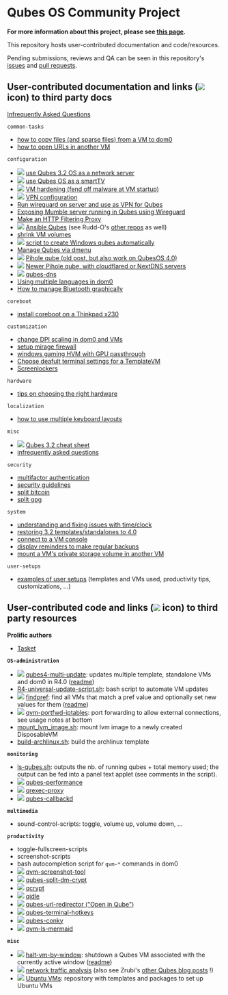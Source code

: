 # Qubes OS Community Project

**For more information about this project, please see [this
page](https://qubes-community.github.io/).**

This repository hosts user-contributed documentation and code/resources. 

Pending submissions, reviews and QA can be seen in this repository's
[issues](https://github.com/Qubes-Community/Contents/issues) and [pull
requests](https://github.com/Qubes-Community/Contents/pulls).

## User-contributed documentation and links (![](/_res/l.png) icon) to third party docs

[Infrequently Asked Questions](misc/iaq.adoc)

`common-tasks`
- [how to copy files (and sparse files) from a VM to dom0](common-tasks/copying-files-to-dom0.md)
- [how to open URLs in another VM](common-tasks/opening-urls-in-vms.md)

`configuration`
- ![](/_res/l.png) [use Qubes 3.2 OS as a network server](https://github.com/Rudd-O/qubes-network-server)
- ![](/_res/l.png) [use Qubes OS as a smartTV](https://github.com/Aekez/QubesTV)
- ![](/_res/l.png) [VM hardening (fend off malware at VM startup)](https://github.com/tasket/Qubes-VM-hardening)
- ![](/_res/l.png) [VPN configuration](https://github.com/tasket/Qubes-vpn-support)
- [Run wireguard on server and use as VPN for Qubes](wireguard/README.md)
- [Exposing Mumble server running in Qubes using Wireguard](mumble/README.md)
- [Make an HTTP Filtering Proxy](configuration/http-proxy.md)
- ![](/_res/l.png) [Ansible Qubes](https://github.com/Rudd-O/ansible-qubes) (see
  Rudd-O's [other repos](https://github.com/Rudd-O?tab=repositories) as well)
- [shrink VM volumes](configuration/shrink-volumes.md)
- ![](/_res/l.png) [script to create Windows qubes automatically](https://github.com/elliotkillick/qvm-create-windows-qube)
- [Manage Qubes via dmenu](configuration/qmenu.md)
- ![](/_res/l.png) [Pihole qube (old post, but also work on QubesOS 4.0)](https://blog.tufarolo.eu/how-to-configure-pihole-in-qubesos-proxyvm/)
- ![](/_res/l.png) [Newer Pihole qube, with cloudflared or NextDNS servers](https://github.com/92VV3M42d3v8/PiHole/blob/master/PiHole%20Cloudflared)
- ![](/_res/l.png) [qubes-dns](https://github.com/3hhh/qubes-dns/)
- [Using multiple languages in dom0](localization/multi-language-support-dom0.md)
- [How to manage Bluetooth graphically](configuration/bluetooth.md)

`coreboot`
- [install coreboot on a Thinkpad x230](coreboot/x230.md)

`customization`
- [change DPI scaling in dom0 and VMs](customization/dpi-scaling.md)
- [setup mirage firewall](customization/mirage-firewall.md)
- [windows gaming HVM with GPU passthrough](customization/windows-gaming-hvm.md)
- [Choose deafult terminal settings for a TemplateVM](customization/terminal-defaults.md)  
- [Screenlockers](customization/screenlockers.md)  

`hardware`
- [tips on choosing the right hardware](hardware/hardware-selection.md)

`localization`
- [how to use multiple keyboard layouts](localization/keyboard-multiple-layouts.md)

`misc`
- ![](/_res/l.png) [Qubes 3.2 cheat sheet](https://github.com/Jeeppler/qubes-cheatsheet)
- [infrequently asked questions](misc/iaq.adoc)

`security`
- [multifactor authentication](security/multifactor-authentication.md)
- [security guidelines](security/security-guidelines.md)
- [split bitcoin](security/split-bitcoin.md)
- [split gpg](security/split-gpg.md)

`system`
- [understanding and fixing issues with time/clock](system/clock-time.md)
- [restoring 3.2 templates/standalones to 4.0](system/restore-3.2.md)
- [connect to a VM console](system/vm-console.md)
- [display reminders to make regular backups](system/backup-reminders.md)
- [mount a VM's private storage volume in another VM](system/vm-image.md)

`user-setups`
- [examples of user setups](user-setups/) (templates and VMs used, productivity
  tips, customizations, ...)


## User-contributed code and links (![](/_res/l.png) icon) to third party resources

**Prolific authors**
- [Tasket](https://github.com/tasket)

**`OS-administration`**
- ![](/_res/l.png) [qubes4-multi-update](https://github.com/tasket/Qubes-scripts/blob/master/qubes4-multi-update): updates multiple template, standalone VMs and dom0 in R4.0 ([readme](https://github.com/tasket/Qubes-scripts#qubes4-multi-update))
- [R4-universal-update-script.sh](/code/OS-administration/R4-universal-update-script.sh): bash script to automate VM updates
- ![](/_res/l.png) [findpref](https://github.com/tasket/Qubes-scripts/blob/master/findpref): find all VMs that match a pref value and optionally set new values for them ([readme](https://github.com/tasket/Qubes-scripts#findpref))
- ![](/_res/l.png) [qvm-portfwd-iptables](https://gist.github.com/fepitre/941d7161ae1150d90e15f778027e3248): port forwarding to allow external connections, see usage notes at bottom 
- [mount_lvm_image.sh](/code/OS-administration/mount_lvm_image.sh): mount lvm image to a newly created DisposableVM
- [build-archlinux.sh](/code/OS-administration/build-archlinux.sh): build the archlinux template
 
**`monitoring`**
- [ls-qubes.sh](/code/monitoring/ls-qubes.sh): outputs the nb. of running qubes + total memory used; the output can be fed into a panel text applet (see comments in the script).
- ![](/_res/l.png) [qubes-performance](https://github.com/3hhh/qubes-performance)
- ![](/_res/l.png) [qrexec-proxy](https://github.com/3hhh/qubes-qrexec-proxy)
- ![](/_res/l.png) [qubes-callbackd](https://github.com/3hhh/qubes-callbackd)

**`multimedia`**
- sound-control-scripts: toggle, volume up, volume down, ...

**`productivity`**
- toggle-fullscreen-scripts
- screenshot-scripts
- bash autocompletion script for `qvm-*` commands in dom0
- ![](/_res/l.png) [qvm-screenshot-tool](https://github.com/evadogstar/qvm-screenshot-tool)
- ![](/_res/l.png) [qubes-split-dm-crypt](https://github.com/rustybird/qubes-split-dm-crypt)
- ![](/_res/l.png) [qcrypt](https://github.com/3hhh/qcrypt)
- ![](/_res/l.png) [qidle](https://github.com/3hhh/qidle)
- ![](/_res/l.png) [qubes-url-redirector ("Open in Qube")](https://github.com/raffaeleflorio/qubes-url-redirector/)
- ![](/_res/l.png) [qubes-terminal-hotkeys](https://github.com/3hhh/qubes-terminal-hotkeys)
- ![](/_res/l.png) [qubes-conky](https://github.com/3hhh/qubes-conky)
- ![](/_res/l.png) [qvm-ls-mermaid](https://github.com/3hhh/qvm-ls-mermaid)

**`misc`**
- ![](/_res/l.png)
  [halt-vm-by-window](https://github.com/tasket/Qubes-scripts/blob/master/halt-vm-by-window):
  shutdown a Qubes VM associated with the currently active window
  ([readme](https://github.com/tasket/Qubes-scripts#halt-vm-by-window))
- ![](/_res/l.png) [network traffic
  analysis](http://zrubi.hu/en/2017/traffic-analysis-qubes/) (also see Zrubi's
  [other Qubes blog posts](http://zrubi.hu/en/category/virtualization/qubes/) !)
- ![](/_res/l.png) [Ubuntu VMs](http://qubes.3isec.org/): repository with
  templates and packages to set up Ubuntu VMs
